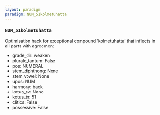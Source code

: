 ```yaml
---
layout: paradigm
paradigm: NUM_51kolmetuhatta
---
```

### ` NUM_51kolmetuhatta `

Optimisation hack for exceptional compound ’kolmetuhatta’ that inflects in all parts with agreement
* grade_dir: weaken
* plurale_tantum: False
* pos: NUMERAL
* stem_diphthong: None
* stem_vowel: None
* upos: NUM
* harmony: back
* kotus_av: None
* kotus_tn: 51
* clitics: False
* possessive: False
